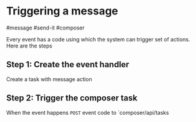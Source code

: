 # Triggering a message
#message #send-it #composer 

Every event has a code using which the system can trigger set of actions. Here are the steps

## Step 1:  Create the event handler
Create a task with message action


## Step 2:  Trigger the composer task
When the event happens `POST` event code to `composer/api/tasks


